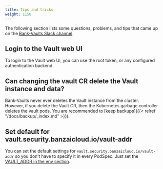 ```yaml
---
title: Tips and tricks
weight: 1150
---
```


The following section lists some questions, problems, and tips that came up on the [Bank-Vaults Slack channel](https://join.slack.com/t/emergingtechcommunity/shared_invite/zt-1rw2jl0ht-yNdyFgBFlc%7Eyzo9AnE4FbA).

## Login to the Vault web UI

To login to the Vault web UI, you can use the root token, or any configured authentication backend.

## Can changing the vault CR delete the Vault instance and data?

Bank-Vaults never ever deletes the Vault instance from the cluster. However, if you delete the Vault CR, then the Kubernetes garbage controller deletes the vault pods. You are recommended to [keep backups]({{< relref "/docs/backup/_index.md" >}}).

## Set default for vault.security.banzaicloud.io/vault-addr

You can set the default settings for `vault.security.banzaicloud.io/vault-addr` so you don't have to specify it in every PodSpec. Just set the [VAULT_ADDR in the env section](https://github.com/bank-vaults/vault-secrets-webhook/blob/main/deploy/charts/vault-secrets-webhook/values.yaml#L54).

